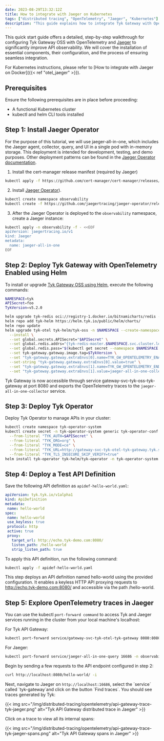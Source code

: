 ```yaml
---
date: 2023-08-29T13:32:12Z
title: How to integrate with Jaeger on Kubernetes
tags: ["distributed tracing", "OpenTelemetry", "Jaeger", "Kubernetes"]
description: "This guide explains how to integrate Tyk Gateway with OpenTelemetry and Jager on Kubernetes to enhance API Observability"
---
```


This quick start guide offers a detailed, step-by-step walkthrough for configuring Tyk Gateway OSS with OpenTelemetry and [Jaeger](https://www.jaegertracing.io/) to significantly improve API observability. We will cover the installation of essential components, their configuration, and the process of ensuring seamless integration.

For Kubernetes instructions, please refer to [How to integrate with Jaeger on Docker]({{< ref "otel_jaeger" >}}).


## Prerequisites

Ensure the following prerequisites are in place before proceeding:

- A functional Kubernetes cluster
- kubectl and helm CLI tools installed

## Step 1: Install Jaeger Operator

For the purpose of this tutorial, we will use jaeger-all-in-one, which includes the Jaeger agent, collector, query, and UI in a single pod with in-memory storage. This deployment is intended for development, testing, and demo purposes. Other deployment patterns can be found in the [Jaeger Operator documentation](https://www.jaegertracing.io/docs/1.51/operator/#deployment-strategies).


1. Install the cert-manager release manifest (required by Jaeger)

```bash
kubectl apply -f https://github.com/cert-manager/cert-manager/releases/download/v1.13.2/cert-manager.yaml
```

2. Install [Jaeger Operator](https://www.jaegertracing.io/docs/latest/operator/)).

```bash
kubectl create namespace observability
kubectl create -f https://github.com/jaegertracing/jaeger-operator/releases/download/v1.51.0/jaeger-operator.yaml -n observability

```

3. After the Jaeger Operator is deployed to the `observability` namespace, create a Jaeger instance:

```bash
kubectl apply -n observability -f - <<EOF
apiVersion: jaegertracing.io/v1
kind: Jaeger
metadata:
  name: jaeger-all-in-one
EOF
```


## Step 2: Deploy Tyk Gateway with OpenTelemetry Enabled using Helm

To install or upgrade [Tyk Gateway OSS using Helm](https://github.com/TykTechnologies/tyk-charts/tree/main/tyk-oss), execute the following commands:

```bash
NAMESPACE=tyk
APISecret=foo
TykVersion=v5.2.0

helm upgrade tyk-redis oci://registry-1.docker.io/bitnamicharts/redis -n $NAMESPACE --create-namespace --install
helm repo add tyk-helm https://helm.tyk.io/public/helm/charts/
helm repo update
helm upgrade tyk-otel tyk-helm/tyk-oss -n $NAMESPACE --create-namespace --devel \
  --install \
  --set global.secrets.APISecret="$APISecret" \
  --set global.redis.addrs="{tyk-redis-master.$NAMESPACE.svc.cluster.local:6379}" \
  --set global.redis.pass="$(kubectl get secret --namespace $NAMESPACE tyk-redis -o jsonpath='{.data.redis-password}' | base64 -d)" \
  --set tyk-gateway.gateway.image.tag=$TykVersion \
  --set "tyk-gateway.gateway.extraEnvs[0].name=TYK_GW_OPENTELEMETRY_ENABLED" \
  --set-string "tyk-gateway.gateway.extraEnvs[0].value=true" \
  --set "tyk-gateway.gateway.extraEnvs[1].name=TYK_GW_OPENTELEMETRY_ENDPOINT" \
  --set "tyk-gateway.gateway.extraEnvs[1].value=jaeger-all-in-one-collector.observability.svc.cluster.local:4317"
```

Tyk Gateway is now accessible through service gateway-svc-tyk-oss-tyk-gateway at port 8080 and exports the OpenTelemetry traces to the `jaeger-all-in-one-collector` service.

## Step 3: Deploy Tyk Operator

Deploy Tyk Operator to manage APIs in your cluster:

```bash
kubectl create namespace tyk-operator-system
kubectl create secret -n tyk-operator-system generic tyk-operator-conf \
  --from-literal "TYK_AUTH=$APISecret" \
  --from-literal "TYK_ORG=org" \
  --from-literal "TYK_MODE=ce" \
  --from-literal "TYK_URL=http://gateway-svc-tyk-otel-tyk-gateway.tyk.svc.cluster.local:8080" \
  --from-literal "TYK_TLS_INSECURE_SKIP_VERIFY=true"
helm install tyk-operator tyk-helm/tyk-operator -n tyk-operator-system

```

## Step 4: Deploy a Test API Definition

Save the following API definition as `apidef-hello-world.yaml`:

```yaml
apiVersion: tyk.tyk.io/v1alpha1
kind: ApiDefinition
metadata:
 name: hello-world
spec:
 name: hello-world
 use_keyless: true
 protocol: http
 active: true
 proxy:
   target_url: http://echo.tyk-demo.com:8080/
   listen_path: /hello-world
   strip_listen_path: true
```

To apply this API definition, run the following command:

```bash
kubectl apply -f apidef-hello-world.yaml 
```

This step deploys an API definition named hello-world using the provided configuration. It enables a keyless HTTP API proxying requests to http://echo.tyk-demo.com:8080/ and accessible via the path /hello-world.

## Step 5: Explore OpenTelemetry traces in Jaeger

You can use the kubectl `port-forward command` to access Tyk and Jaeger services running in the cluster from your local machine's localhost:

For Tyk API Gateway:

```bash
kubectl port-forward service/gateway-svc-tyk-otel-tyk-gateway 8080:8080 -n tyk
```

For Jaeger:

```bash
kubectl port-forward service/jaeger-all-in-one-query 16686 -n observability
```

Begin by sending a few requests to the API endpoint configured in step 2: 

```bash
curl http://localhost:8080/hello-world/ -i
```

Next, navigate to Jaeger on `http://localhost:16686`, select the ´service´ called ´tyk-gateway´and click on the button ´Find traces´. You should see traces generated by Tyk:

{{< img src="/img/distributed-tracing/opentelemetry/api-gateway-trace-tyk-jaeger.png" alt="Tyk API Gateway distributed trace in Jaeger" >}}

Click on a trace to view all its internal spans:

{{< img src="/img/distributed-tracing/opentelemetry/api-gateway-trace-tyk-jaeger-spans.png" alt="Tyk API Gateway spans in Jaeger" >}}

